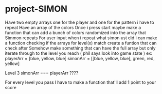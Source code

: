 # project-SIMON
Have two empty arrays one for the player and one for the pattern i have to repeat 
Have an array of the colors
Once i press start maybe make a function that can add a bunch of colors randomized into the array that Simmon repeats 
For user input when i repeat what simon ust did i can make a function checking if the arrays for level(x) match
create a funtion that can check after 
Somehow make something that can have the full array but only iterate through to the level you reach ( phil says look into game state ) 
ex:
playerArr = [blue, yellow, blue]
simonArr = [[blue, yellow, blue], green, red, yellow]

Level 3 
simonArr === playerArr ????

For every level you pass I have to make a function that'll add 1 point to your score 